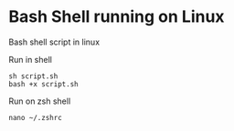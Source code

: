 # Bash Shell running on Linux
Bash shell script in linux

Run in shell
```
sh script.sh
bash +x script.sh
```

Run on zsh shell
```
nano ~/.zshrc
```

